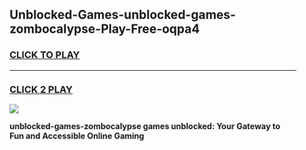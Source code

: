 
## Unblocked-Games-unblocked-games-zombocalypse-Play-Free-oqpa4
<h3>
<a href="https://premium76.site?title=unblocked-games-zombocalypse&ref=09A">CLICK TO PLAY</a></h3>
<hr>

<h3>
<a href="https://premium76.site?title=unblocked-games-zombocalypse&ref=09A">CLICK 2 PLAY</a>
  
</h3>

<a href="https://premium76.site?title=unblocked-games-zombocalypse&ref=09A"><img src="https://clearcache.store/games.png"></a>


**unblocked-games-zombocalypse games unblocked: Your Gateway to Fun and Accessible Online Gaming**
